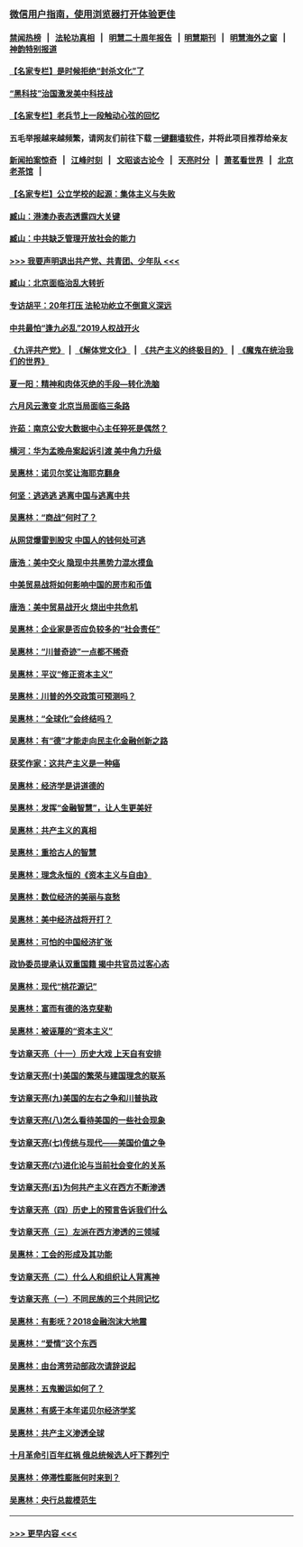 ### [微信用户指南，使用浏览器打开体验更佳](https://github.com/gfw-breaker/banned-news1/blob/master/indexes/wechat-guide.md?t=0)
#### [禁闻热榜](热点新闻.md?t=0)  &nbsp;&nbsp;|&nbsp;&nbsp; [法轮功真相](https://github.com/gfw-breaker/truth/blob/master/README.md?t=0) &nbsp;&nbsp;|&nbsp;&nbsp; [明慧二十周年报告](https://github.com/gfw-breaker/mh-reports/blob/master/README.md?t=0) &nbsp;&nbsp;|&nbsp;&nbsp;[明慧期刊](https://github.com/gfw-breaker/mh-qikan) &nbsp;&nbsp;|&nbsp;&nbsp; [明慧海外之窗](https://github.com/gfw-breaker/mh-news/blob/master/README.md?t=0) &nbsp;&nbsp;|&nbsp;&nbsp; [神韵特别报道](https://github.com/gfw-breaker/mh-news/blob/master/shenyun.md?t=0)
#### [【名家专栏】是时候拒绝“封杀文化”了](../pages/nsc423/n11814093.md?t=02150611) 
#### [“黑科技”治国激发美中科技战](../pages/nsc423/n11638056.md?t=02150611) 
#### [【名家专栏】老兵节上一段触动心弦的回忆](../pages/nsc423/n11646016.md?t=02150611) 
#### 五毛举报越来越频繁，请网友们前往下载 [一键翻墙软件](https://github.com/gfw-breaker/ssr-accounts)，并将此项目推荐给亲友
#### [新闻拍案惊奇](https://github.com/gfw-breaker/banned-news1/blob/master/pages/link4.md) &nbsp;&nbsp;|&nbsp;&nbsp; [江峰时刻](https://github.com/gfw-breaker/banned-news1/blob/master/pages/link4.md) &nbsp;&nbsp;|&nbsp;&nbsp; [文昭谈古论今](https://github.com/gfw-breaker/banned-news1/blob/master/pages/link4.md) &nbsp;&nbsp;|&nbsp;&nbsp; [天亮时分](https://github.com/gfw-breaker/banned-news1/blob/master/pages/link4.md) &nbsp;&nbsp;|&nbsp;&nbsp; [萧茗看世界](https://github.com/gfw-breaker/banned-news1/blob/master/pages/link4.md) &nbsp;&nbsp;|&nbsp;&nbsp; [北京老茶馆](https://github.com/gfw-breaker/banned-news1/blob/master/pages/link4.md) &nbsp;&nbsp;|&nbsp;&nbsp; 
#### [【名家专栏】公立学校的起源：集体主义与失败](../pages/nsc423/n11601833.md?t=02150611) 
#### [臧山：港澳办表态透露四大关键](../pages/nsc423/n11421628.md?t=02150611) 
#### [臧山：中共缺乏管理开放社会的能力](../pages/nsc423/n11407457.md?t=02150611) 
#### [>>> 我要声明退出共产党、共青团、少年队 <<<](https://github.com/begood0513/goodnews/blob/master/quit/letter.md) 
#### [臧山：北京面临治乱大转折](../pages/nsc423/n11406895.md?t=02150611) 
#### [专访胡平：20年打压 法轮功屹立不倒意义深远](../pages/nsc423/n11398800.md?t=02150611) 
#### [中共最怕“逢九必乱”2019人权战开火](../pages/nsc423/n11385248.md?t=02150611) 
#### [《九评共产党》](https://github.com/begood0513/9ping.md/blob/master/README.md) &nbsp;|&nbsp; [《解体党文化》](../../../../jtdwh.md/blob/master/README.md)  &nbsp;|&nbsp; [《共产主义的终极目的》](../../../../gczydzjmd.md/blob/master/README.md) &nbsp;|&nbsp; [《魔鬼在统治我们的世界》](../../../../mgztzwmdsj.md/blob/master/README.md) 
#### [夏一阳：精神和肉体灭绝的手段—转化洗脑](../pages/nsc423/n11368250.md?t=02150611) 
#### [六月风云激变 北京当局面临三条路](../pages/nsc423/n11313668.md?t=02150611) 
#### [许茹：南京公安大数据中心主任猝死是偶然？](../pages/nsc423/n11064744.md?t=02150611) 
#### [横河：华为孟晚舟案起诉引渡 美中角力升级](../pages/nsc423/n11027230.md?t=02150611) 
#### [吴惠林：诺贝尔奖让海耶克翻身](../pages/nsc423/n10890049.md?t=02150611) 
#### [何坚：逃逃逃 逃离中国与逃离中共](../pages/nsc423/n10592891.md?t=02150611) 
#### [吴惠林：“商战”何时了？](../pages/nsc423/n10573558.md?t=02150611) 
#### [从网贷爆雷到股灾 中国人的钱何处可逃](../pages/nsc423/n10572800.md?t=02150611) 
#### [唐浩：美中交火 隐现中共黑势力混水摸鱼](../pages/nsc423/n10544040.md?t=02150611) 
#### [中美贸易战将如何影响中国的房市和币值](../pages/nsc423/n10543697.md?t=02150611) 
#### [唐浩：美中贸易战开火 烧出中共危机](../pages/nsc423/n10540126.md?t=02150611) 
#### [吴惠林：企业家是否应负较多的“社会责任”](../pages/nsc423/n10535022.md?t=02150611) 
#### [吴惠林：“川普奇迹”一点都不稀奇](../pages/nsc423/n10512808.md?t=02150611) 
#### [吴惠林：平议“修正资本主义”](../pages/nsc423/n10495724.md?t=02150611) 
#### [吴惠林：川普的外交政策可预测吗？](../pages/nsc423/n10462387.md?t=02150611) 
#### [吴惠林：“全球化”会终结吗？](../pages/nsc423/n10452838.md?t=02150611) 
#### [吴惠林：有“德”才能走向民主化金融创新之路](../pages/nsc423/n10432292.md?t=02150611) 
#### [获奖作家：这共产主义是一种癌](../pages/nsc423/n10431541.md?t=02150611) 
#### [吴惠林：经济学是讲道德的](../pages/nsc423/n10398014.md?t=02150611) 
#### [吴惠林：发挥“金融智慧”，让人生更美好](../pages/nsc423/n10375019.md?t=02150611) 
#### [吴惠林：共产主义的真相](../pages/nsc423/n10351394.md?t=02150611) 
#### [吴惠林：重拾古人的智慧](../pages/nsc423/n10337691.md?t=02150611) 
#### [吴惠林：理念永恒的《资本主义与自由》](../pages/nsc423/n10316274.md?t=02150611) 
#### [吴惠林：数位经济的美丽与哀愁](../pages/nsc423/n10292946.md?t=02150611) 
#### [吴惠林：美中经济战将开打？](../pages/nsc423/n10258825.md?t=02150611) 
#### [吴惠林：可怕的中国经济扩张](../pages/nsc423/n10219147.md?t=02150611) 
#### [政协委员提承认双重国籍 揭中共官员过客心态](../pages/nsc423/n10208809.md?t=02150611) 
#### [吴惠林：现代“桃花源记”](../pages/nsc423/n10185234.md?t=02150611) 
#### [吴惠林：富而有德的洛克斐勒](../pages/nsc423/n10142264.md?t=02150611) 
#### [吴惠林：被诬蔑的“资本主义”](../pages/nsc423/n10124816.md?t=02150611) 
#### [专访章天亮（十一）历史大戏 上天自有安排](../pages/nsc423/n10094905.md?t=02150611) 
#### [专访章天亮(十)美国的繁荣与建国理念的联系](../pages/nsc423/n10094899.md?t=02150611) 
#### [专访章天亮(九)美国的左右之争和川普执政](../pages/nsc423/n10094889.md?t=02150611) 
#### [专访章天亮(八)怎么看待美国的一些社会现象](../pages/nsc423/n10094857.md?t=02150611) 
#### [专访章天亮(七)传统与现代——美国价值之争](../pages/nsc423/n10093140.md?t=02150611) 
#### [专访章天亮(六)进化论与当前社会变化的关系](../pages/nsc423/n10092036.md?t=02150611) 
#### [专访章天亮(五)为何共产主义在西方不断渗透](../pages/nsc423/n10083620.md?t=02150611) 
#### [专访章天亮（四）历史上的预言告诉我们什么](../pages/nsc423/n10083606.md?t=02150611) 
#### [专访章天亮（三）左派在西方渗透的三领域](../pages/nsc423/n10081115.md?t=02150611) 
#### [吴惠林：工会的形成及其功能](../pages/nsc423/n10080633.md?t=02150611) 
#### [专访章天亮（二）什么人和组织让人背离神](../pages/nsc423/n10076637.md?t=02150611) 
#### [专访章天亮（一）不同民族的三个共同记忆](../pages/nsc423/n10074188.md?t=02150611) 
#### [吴惠林：有影呒？2018金融泡沫大地震](../pages/nsc423/n10040534.md?t=02150611) 
#### [吴惠林：“爱情”这个东西](../pages/nsc423/n10019423.md?t=02150611) 
#### [吴惠林：由台湾劳动部政次请辞说起](../pages/nsc423/n9979679.md?t=02150611) 
#### [吴惠林：五鬼搬运如何了？](../pages/nsc423/n9925338.md?t=02150611) 
#### [吴惠林：有感于本年诺贝尔经济学奖](../pages/nsc423/n9871883.md?t=02150611) 
#### [吴惠林：共产主义渗透全球](../pages/nsc423/n9812748.md?t=02150611) 
#### [十月革命引百年红祸 俄总统候选人吁下葬列宁](../pages/nsc423/n9810182.md?t=02150611) 
#### [吴惠林：停滞性膨胀何时来到？](../pages/nsc423/n9764136.md?t=02150611) 
#### [吴惠林：央行总裁模范生](../pages/nsc423/n9728134.md?t=02150611) 

----
#### [ >>> 更早内容 <<< ](../indexes/nsc423-earlier.md)
